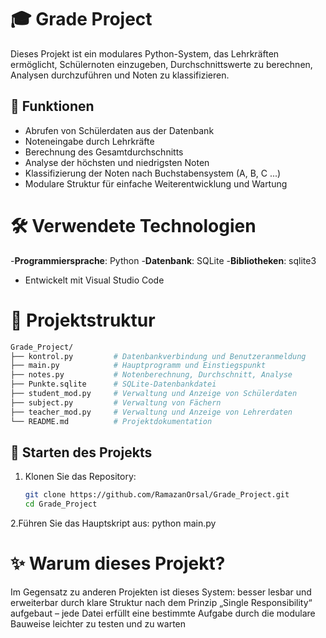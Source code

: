 # 🎓 Grade Project

Dieses Projekt ist ein modulares Python-System, das Lehrkräften ermöglicht, Schülernoten einzugeben, Durchschnittswerte zu berechnen, Analysen durchzuführen und Noten zu klassifizieren.

## 🔧 Funktionen

- Abrufen von Schülerdaten aus der Datenbank
- Noteneingabe durch Lehrkräfte
- Berechnung des Gesamtdurchschnitts
- Analyse der höchsten und niedrigsten Noten
- Klassifizierung der Noten nach Buchstabensystem (A, B, C ...)
- Modulare Struktur für einfache Weiterentwicklung und Wartung

  
# 🛠️ Verwendete Technologien

-**Programmiersprache**: Python
-**Datenbank**: SQLite
-**Bibliotheken**: sqlite3
- Entwickelt mit Visual Studio Code


# 📂 Projektstruktur
```bash
Grade_Project/
├── kontrol.py         # Datenbankverbindung und Benutzeranmeldung
├── main.py            # Hauptprogramm und Einstiegspunkt
├── notes.py           # Notenberechnung, Durchschnitt, Analyse
├── Punkte.sqlite      # SQLite-Datenbankdatei
├── student_mod.py     # Verwaltung und Anzeige von Schülerdaten
├── subject.py         # Verwaltung von Fächern
├── teacher_mod.py     # Verwaltung und Anzeige von Lehrerdaten
└── README.md          # Projektdokumentation
```

## 🚀 Starten des Projekts

1. Klonen Sie das Repository:
   ```bash
   git clone https://github.com/RamazanOrsal/Grade_Project.git
   cd Grade_Project

2.Führen Sie das Hauptskript aus:
  python main.py


#  ✨ Warum dieses Projekt?

Im Gegensatz zu anderen Projekten ist dieses System:
besser lesbar und erweiterbar durch klare Struktur
nach dem Prinzip „Single Responsibility“ aufgebaut – jede Datei erfüllt eine bestimmte Aufgabe
durch die modulare Bauweise leichter zu testen und zu warten

